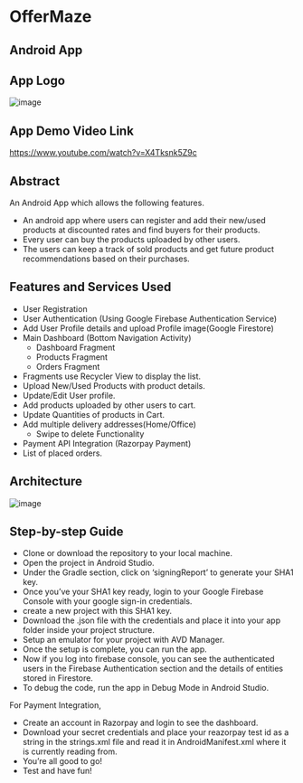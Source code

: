 # OfferMaze 
## Android App

## App Logo
![image](https://user-images.githubusercontent.com/37695314/119236037-17d6d180-baea-11eb-979b-e4400e2f450d.png)

## App Demo Video Link
https://www.youtube.com/watch?v=X4Tksnk5Z9c

## Abstract
An Android  App which allows the following features.
- An android app where users can register and add their new/used products at discounted rates and find buyers for their products. 
- Every user can buy the products uploaded by other users. 
- The users can keep a track of sold products and get future product recommendations based on their purchases.


## Features and Services Used

-	User Registration
- User Authentication (Using Google Firebase Authentication Service)
- Add User Profile details and upload Profile image(Google Firestore)
- Main Dashboard (Bottom Navigation Activity) 
  - Dashboard Fragment 
  - Products Fragment 
  - Orders Fragment
- Fragments use Recycler View to display the list.
- Upload New/Used Products with product details.
- Update/Edit User profile.
- Add products uploaded by other users to cart. 
- Update Quantities of products in Cart.
- Add multiple delivery addresses(Home/Office) 
  - Swipe to delete Functionality
- Payment API Integration (Razorpay Payment)
- List of placed orders.

## Architecture

![image](https://user-images.githubusercontent.com/37695314/119236123-8f0c6580-baea-11eb-8ad3-164fa1ef3a8f.png)

## Step-by-step Guide

- Clone or download the repository to your local machine.
- Open the project in Android Studio.
- Under the Gradle section, click on ‘signingReport’ to generate your SHA1 key.
- Once you’ve your SHA1 key ready, login to your Google Firebase Console with your google sign-in credentials.
- create a new project with this SHA1 key.
- Download the .json file with the credentials and place it into your app folder inside your project structure.
- Setup an emulator for your project with AVD Manager.
- Once the setup is complete, you can run the app.
- Now if you log into firebase console, you can see the authenticated users in the Firebase Authentication section and the details of entities stored in Firestore.
- To debug the code, run the app in Debug Mode in Android Studio.

For Payment Integration,
- Create an account in Razorpay and login to see the dashboard.
- Download your secret credentials and place your reazorpay test id as a string in the strings.xml file and read it in AndroidManifest.xml where it is currently reading from.
- You’re all good to go!
- Test and have fun!


